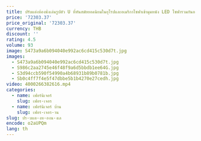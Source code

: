 ```yaml
---
title: ปรับแต่งห้องนั่งเล่นรูปตัว U ที่ทันสมัยยอดนิยมในยุโรปและอเมริกาโซฟาเข้ามุมหนัง LED โซฟารวมกันอเนกประสงค์
price: '72303.37'
price_original: '72303.37'
currency: THB
discount: ''
rating: 4.5
volume: 93
image: S473a9a6b094040e992ac6cd415c530d7t.jpg
images:
  - S473a9a6b094040e992ac6cd415c530d7t.jpg
  - S986c2aa2745e46f48f9a6d5bbdb1ee64G.jpg
  - S3d94ccb590f54990a4b68931b89b0781b.jpg
  - Sb0c4ff7f4e5f47dbbe5b1b4270e27cedh.jpg
video: 4000266382616.mp4
categories:
  - name: เฟอร์นิเจอร์
    slug: เฟอร-เจอร
  - name: เฟอร์นิเจอร์ บ้าน
    slug: เฟอร-เจอร-าน
slug: ปร-บแต-งห-องน-งเล
encode: o2aUPQm
lang: th
---
```

  